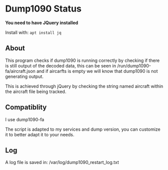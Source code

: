 # Dump1090 Status

**You need to have JQuery installed**

Install with: ```apt install jq```

## About

This program checks if dump1090 is running correctly by checking if there is still output of the decoded data, this can be seen in /run/dump1090-fa/aircraft.json and if aircarfts is empty we will know that dump1090 is not generating output.

This is achieved through jQuery by checking the string named aircraft within the aircraft file being tracked.

## Compatiblity

I use dump1090-fa

The script is adapted to my services and dump version, you can customize it to better adapt it to your needs.

## Log

A log file is saved in: /var/log/dump1090_restart_log.txt

